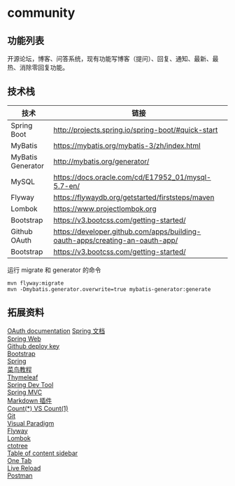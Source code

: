 # community
## 功能列表
开源论坛，博客、问答系统，现有功能写博客（提问）、回复、通知、最新、最热、消除零回复功能。

## 技术栈
| 技术              | 链接                                                         |
| ----------------- | ------------------------------------------------------------ |
| Spring Boot       | http://projects.spring.io/spring-boot/#quick-start           |
| MyBatis           | https://mybatis.org/mybatis-3/zh/index.html                  |
| MyBatis Generator | http://mybatis.org/generator/                                |
| MySQL             | https://docs.oracle.com/cd/E17952_01/mysql-5.7-en/           |
| Flyway            | https://flywaydb.org/getstarted/firststeps/maven             |
| Lombok            | https://www.projectlombok.org                                |
| Bootstrap         | https://v3.bootcss.com/getting-started/                      |
| Github OAuth      | https://developer.github.com/apps/building-oauth-apps/creating-an-oauth-app/ |                     
| Bootstrap         | https://v3.bootcss.com/getting-started/                      |

运行 migrate 和 generator 的命令
```shell script
mvn flyway:migrate
mvn -Dmybatis.generator.overwrite=true mybatis-generator:generate
```

## 拓展资料
[OAuth documentation](https://docs.github.com/en/developers/apps/authorizing-oauth-apps)
[Spring 文档](https://spring.io/guides)    
[Spring Web](https://spring.io/guides/gs/serving-web-content/)    
[Github deploy key](https://developer.github.com/v3/guides/managing-deploy-keys/#deploy-keys)    
[Bootstrap](https://v3.bootcss.com/getting-started/)        
[Spring](https://docs.spring.io/spring-boot/docs/2.0.0.RC1/reference/htmlsingle/#boot-features-embedded-database-support)    
[菜鸟教程](https://www.runoob.com/mysql/mysql-insert-query.html)    
[Thymeleaf](https://www.thymeleaf.org/doc/tutorials/3.0/usingthymeleaf.html#setting-attribute-values)    
[Spring Dev Tool](https://docs.spring.io/spring-boot/docs/2.0.0.RC1/reference/htmlsingle/#using-boot-devtools)  
[Spring MVC](https://docs.spring.io/spring/docs/5.0.3.RELEASE/spring-framework-reference/web.html#mvc-handlermapping-interceptor)  
[Markdown 插件](http://editor.md.ipandao.com/)     
[Count(*) VS Count(1)](https://mp.weixin.qq.com/s/Rwpke4BHu7Fz7KOpE2d3Lw)  
[Git](https://git-scm.com/download)   
[Visual Paradigm](https://www.visual-paradigm.com)    
[Flyway](https://flywaydb.org/getstarted/firststeps/maven)  
[Lombok](https://www.projectlombok.org)    
[ctotree](https://www.octotree.io/)   
[Table of content sidebar](https://chrome.google.com/webstore/detail/table-of-contents-sidebar/ohohkfheangmbedkgechjkmbepeikkej)    
[One Tab](https://chrome.google.com/webstore/detail/chphlpgkkbolifaimnlloiipkdnihall)    
[Live Reload](https://chrome.google.com/webstore/detail/livereload/jnihajbhpnppcggbcgedagnkighmdlei/related)  
[Postman](https://chrome.google.com/webstore/detail/coohjcphdfgbiolnekdpbcijmhambjff)





